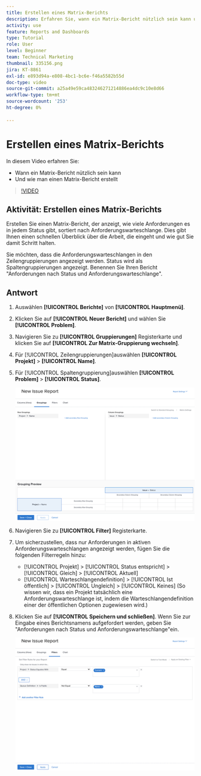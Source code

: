 ```yaml
---
title: Erstellen eines Matrix-Berichts
description: Erfahren Sie, wann ein Matrix-Bericht nützlich sein kann und wie Sie einen Matrix-Bericht in Workfront erstellen.
activity: use
feature: Reports and Dashboards
type: Tutorial
role: User
level: Beginner
team: Technical Marketing
thumbnail: 335156.png
jira: KT-8861
exl-id: e893d94a-e808-4bc1-bc6e-f46a5582b55d
doc-type: video
source-git-commit: a25a49e59ca483246271214886ea4dc9c10e8d66
workflow-type: tm+mt
source-wordcount: '253'
ht-degree: 0%

---
```


# Erstellen eines Matrix-Berichts

In diesem Video erfahren Sie:

* Wann ein Matrix-Bericht nützlich sein kann
* Und wie man einen Matrix-Bericht erstellt

>[!VIDEO](https://video.tv.adobe.com/v/335156/?quality=12&learn=on)

## Aktivität: Erstellen eines Matrix-Berichts

Erstellen Sie einen Matrix-Bericht, der anzeigt, wie viele Anforderungen es in jedem Status gibt, sortiert nach Anforderungswarteschlange. Dies gibt Ihnen einen schnellen Überblick über die Arbeit, die eingeht und wie gut Sie damit Schritt halten.

Sie möchten, dass die Anforderungswarteschlangen in den Zeilengruppierungen angezeigt werden. Status wird als Spaltengruppierungen angezeigt. Benennen Sie Ihren Bericht &quot;Anforderungen nach Status und Anforderungswarteschlange&quot;.

## Antwort

1. Auswählen **[!UICONTROL Berichte]** von **[!UICONTROL Hauptmenü]**.
1. Klicken Sie auf **[!UICONTROL Neuer Bericht]** und wählen Sie **[!UICONTROL Problem]**.
1. Navigieren Sie zu **[!UICONTROL Gruppierungen]** Registerkarte und klicken Sie auf **[!UICONTROL Zur Matrix-Gruppierung wechseln]**.
1. Für [!UICONTROL Zeilengruppierungen]auswählen **[!UICONTROL Projekt]** > **[!UICONTROL Name]**.
1. Für [!UICONTROL Spaltengruppierung]auswählen **[!UICONTROL Problem]** > **[!UICONTROL Status]**.

   ![Ein Bild des Bildschirms, um einen neuen Bericht zu Problemen zu erstellen](assets/matrix-report-groupings.png)

1. Navigieren Sie zu **[!UICONTROL Filter]** Registerkarte.
1. Um sicherzustellen, dass nur Anforderungen in aktiven Anforderungswarteschlangen angezeigt werden, fügen Sie die folgenden Filterregeln hinzu:

   * [!UICONTROL Projekt] > [!UICONTROL Status entspricht] > [!UICONTROL Gleich] > [!UICONTROL Aktuell]
   * [!UICONTROL Warteschlangendefinition] > [!UICONTROL Ist öffentlich] > [!UICONTROL Ungleich] > [!UICONTROL Keines] (So wissen wir, dass ein Projekt tatsächlich eine Anforderungswarteschlange ist, indem die Warteschlangendefinition einer der öffentlichen Optionen zugewiesen wird.)

1. Klicken Sie auf **[!UICONTROL Speichern und schließen]**. Wenn Sie zur Eingabe eines Berichtsnamens aufgefordert werden, geben Sie &quot;Anforderungen nach Status und Anforderungswarteschlange&quot;ein.

   ![Ein Bild des Bildschirms, um einen neuen Filter für Problemberichte zu erstellen](assets/matrix-report-filters.png)
